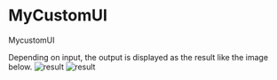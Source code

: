 # MyCustomUI
MycustomUI


Depending on input, the output is displayed as the result like the image below.
![result](https://github.com/gentle-ohige/appvideo1.gif)
![result](https://github.com/gentle-ohige/appvideo2.gif)
